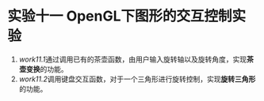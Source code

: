# 实验十一 OpenGL下图形的交互控制实验
1. *work11.1*通过调用已有的茶壶函数，由用户输入旋转轴以及旋转角度，实现**茶壶变换**的功能。
2. *work11.2*调用键盘交互函数，对于一个三角形进行旋转控制，实现**旋转三角形**的功能。